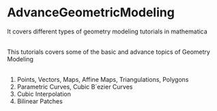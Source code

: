 # AdvanceGeometricModeling
It covers different types of geometry modeling tutorials in mathematica<br/><br/>

This tutorials covers some of the basic and advance topics of Geometry Modeling<br/><br/>
1. Points, Vectors, Maps, Affine Maps, Triangulations, Polygons<br/>
2. Parametric Curves, Cubic B´ezier Curves<br/>
3. Cubic Interpolation<br/>
4. Bilinear Patches<br/>
